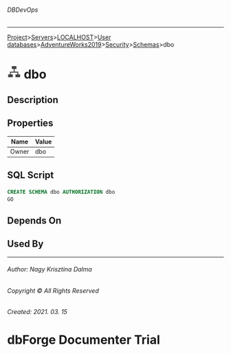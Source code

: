 ###### DBDevOps
___
[Project](../../../../../../startpage.md)>[Servers](../../../../../Servers.md)>[LOCALHOST](../../../../LOCALHOST.md)>[User databases](../../../UserDatabases.md)>[AdventureWorks2019](../../AdventureWorks2019.md)>[Security](../Security.md)>[Schemas](Schemas.md)>dbo


# ![logo](../../../../../../Images/schema.svg) dbo

## <a name="#Description"></a>Description
> 
## <a name="#Properties"></a>Properties
|Name|Value|
|---|---|
|Owner|dbo|


## <a name="#SqlScript"></a>SQL Script
```SQL
CREATE SCHEMA dbo AUTHORIZATION dbo
GO
```

## <a name="#DependsOn"></a>Depends On


## <a name="#UsedBy"></a>Used By


___
###### Author: Nagy Krisztina Dalma
###### Copyright © All Rights Reserved
###### Created: 2021. 03. 15

# dbForge Documenter Trial